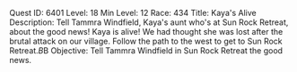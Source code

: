 Quest ID: 6401
Level: 18
Min Level: 12
Race: 434
Title: Kaya's Alive
Description: Tell Tammra Windfield, Kaya's aunt who's at Sun Rock Retreat, about the good news! Kaya is alive! We had thought she was lost after the brutal attack on our village. Follow the path to the west to get to Sun Rock Retreat.$B$B
Objective: Tell Tammra Windfield in Sun Rock Retreat the good news.
